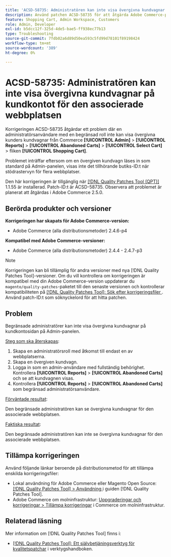 ```yaml
---
title: 'ACSD-58735: Administratören kan inte visa övergivna kundvagnar på kundkontot för den associerade webbplatsen'
description: Använd patchen ACSD-58735 för att åtgärda Adobe Commerce-problemet där en begränsad administratör inte kan visa de övergivna kundvagnarna på kundkontosidan i Commerce Admin för en associerad webbplats.
feature: Shopping Cart, Admin Workspace, Customers
role: Admin, Developer
exl-id: b5dcc12f-325d-4de5-bae5-ff938ec77b13
type: Troubleshooting
source-git-commit: 7fdb02a6d89d50ea593c5fd99d78101f89198424
workflow-type: tm+mt
source-wordcount: '389'
ht-degree: 0%

---
```


# ACSD-58735: Administratören kan inte visa övergivna kundvagnar på kundkontot för den associerade webbplatsen

Korrigeringen ACSD-58735 åtgärdar ett problem där en administratörsanvändare med en begränsad roll inte kan visa övergivna kunders kundvagnar från Commerce **[!UICONTROL Admin]** > **[!UICONTROL Reports]** > **[!UICONTROL Abandoned Carts]** > **[!UICONTROL Select Cart]** > fliken **[!UICONTROL Shopping Cart]**.

Problemet inträffar eftersom om en övergiven kundvagn läses in som standard på Admin-panelen, visas inte det tillhörande butiks-ID:t när stödrastervyn för flera webbplatser.

Den här korrigeringen är tillgänglig när [[!DNL Quality Patches Tool (QPT)]](/help/tools/quality-patches-tool/quality-patches-tool-to-self-serve-quality-patches.md) 1.1.55 är installerad. Patch-ID:t är ACSD-58735. Observera att problemet är planerat att åtgärdas i Adobe Commerce 2.5.0.

## Berörda produkter och versioner

**Korrigeringen har skapats för Adobe Commerce-version:**

* Adobe Commerce (alla distributionsmetoder) 2.4.6-p4

**Kompatibel med Adobe Commerce-versioner:**

* Adobe Commerce (alla distributionsmetoder) 2.4.4 - 2.4.7-p3

>[!NOTE]
>
>Korrigeringen kan bli tillämplig för andra versioner med nya [!DNL Quality Patches Tool]-versioner. Om du vill kontrollera om korrigeringen är kompatibel med din Adobe Commerce-version uppdaterar du `magento/quality-patches`-paketet till den senaste versionen och kontrollerar kompatibiliteten på [[!DNL Quality Patches Tool]: Sök efter korrigeringsfiler ](https://experienceleague.adobe.com/tools/commerce-quality-patches/index.html?lang=sv-SE). Använd patch-ID:t som söknyckelord för att hitta patchen.

## Problem

Begränsade administratörer kan inte visa övergivna kundvagnar på kundkontosidan på Admin-panelen.

<u>Steg som ska återskapas</u>:

1. Skapa en administratörsroll med åtkomst till endast en av webbplatserna.
1. Skapa en övergiven kundvagn.
1. Logga in som en admin-användare med fullständig behörighet. Kontrollera **[!UICONTROL Reports]** > **[!UICONTROL Abandoned Carts]** och se att kundvagnen visas.
1. Kontrollera **[!UICONTROL Reports]** > **[!UICONTROL Abandoned Carts]** som begränsad administratörsanvändare.

<u>Förväntade resultat</u>:

Den begränsade administratören kan se övergivna kundvagnar för den associerade webbplatsen.

<u>Faktiska resultat</u>:

Den begränsade administratören kan inte se övergivna kundvagnar för den associerade webbplatsen.

## Tillämpa korrigeringen

Använd följande länkar beroende på distributionsmetod för att tillämpa enskilda korrigeringsfiler:

* Lokal användning för Adobe Commerce eller Magento Open Source: [[!DNL Quality Patches Tool] > Användning ](/help/tools/quality-patches-tool/usage.md) i guiden [!DNL Quality Patches Tool].
* Adobe Commerce om molninfrastruktur: [Uppgraderingar och korrigeringar > Tillämpa korrigeringar](https://experienceleague.adobe.com/docs/commerce-cloud-service/user-guide/develop/upgrade/apply-patches.html?lang=sv-SE) i Commerce om molninfrastruktur.

## Relaterad läsning

Mer information om [!DNL Quality Patches Tool] finns i:

* [[!DNL Quality Patches Tool]: Ett självbetjäningsverktyg för kvalitetspatchar](/help/tools/quality-patches-tool/quality-patches-tool-to-self-serve-quality-patches.md) i verktygshandboken.
